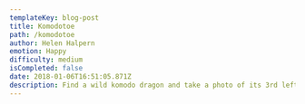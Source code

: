 ```yaml
---
templateKey: blog-post
title: Komodotoe
path: /komodotoe
author: Helen Halpern
emotion: Happy
difficulty: medium
isCompleted: false
date: 2018-01-06T16:51:05.871Z
description: Find a wild komodo dragon and take a photo of its 3rd left toenail
---
```


